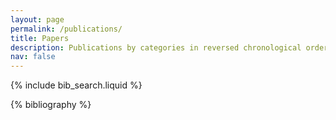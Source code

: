 ```yaml
---
layout: page
permalink: /publications/
title: Papers
description: Publications by categories in reversed chronological order. generated by jekyll-scholar.
nav: false
---
```


<!-- _pages/publications.md -->

<!-- Bibsearch Feature -->

{% include bib_search.liquid %}

<div class="publications">

{% bibliography %}

</div>
